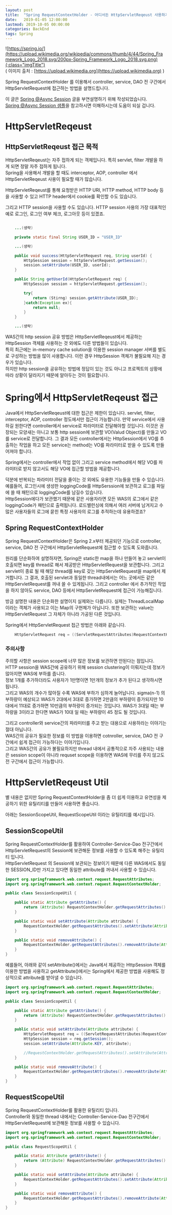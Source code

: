 ```yaml
---
layout: post
title:  "Spring RequestContextHolder - 어디서든 HttpServletReqeust 사용하기"
date:   2019-01-05 12:00:00 
lastmod: 2019-10-05 00:00:00  
categories: BackEnd
tags: Spring 
---
```


![https://spring.io/](https://upload.wikimedia.org/wikipedia/commons/thumb/4/44/Spring_Framework_Logo_2018.svg/200px-Spring_Framework_Logo_2018.svg.png){:class="imgTitle"}  
( 이미지 출처 : [https://upload.wikimedia.org](https://upload.wikimedia.org) )  

Spring RequestContextHolder 를 이용해서 controller, service, DAO 전 구간에서 HttpServletRequest에 접근하는 방법을 설명드립니다.  

<!--more-->

이 글은 [Spring @Async Session](/BackEnd/SpringAsyncSession.html) 글을 부연설명하기 위해 작성되었습니다.  
[Spring @Async Session 샘플](https://github.com/dveamer/SpringBootSample/tree/master/AsyncSession)을 참고하시면 이해하시는데 도움이 되실 겁니다.  

# HttpServletReqeust

## HttpServletReqeust 접근 목적

HttpServletReqeust는 자주 접하게 되는 객체입니다. 특히 servlet, filter 개발을 하게 되면 정말 자주 접하게 됩니다.  
Spring을 사용해서 개발을 할 때도 interceptor, AOP, controller 에서 HttpServletReqeust 사용이 필요할 때가 많습니다.  

HttpServletReqeust를 통해 요청받은 HTTP URI, HTTP method, HTTP body 등을 사용할 수 있고 HTTP header에서 cookie를 확인할 수도 있습니다.  

그리고 HTTP session을 사용할 수도 있습니다. HTTP session 사용의 가장 대표적인 예로 로그인, 로그인 여부 체크, 로그아웃 등이 있겠죠.  

~~~java

    ...(생략)

    private static final String USER_ID = "USER_ID"

    ...(생략)

    public void success(HttpServletRequest req, String userId) {
        HttpSession session = httpServletRequest.getSession();
        session.setAttribute(USER_ID, userId);
    }

    public String getUserId(HttpServletRequest req) {
        HttpSession session = httpServletRequest.getSession();

        try{
            return (Stirng) session.getAttribute(USER_ID);
        }catch(Exception ex){
            return null;
        }
    }

    ...(생략)

~~~

WAS간의 http session 공유 방법은 HttpServletReqeust에서 제공하는 HttpSession 객체를 사용하는 것 외에도 다른 방법들이 있습니다.  
특히 최근에는 in-memory cache solution을 이용한 session manager 서버를 별도로 구성하는 방법을 많이 사용합니다. 이런 경우 HttpSession 객체가 불필요해 지는 경우가 있습니다.  
하지만 http session을 공유하는 방법에 정답이 있는 것도 아니고 프로젝트의 상황에 따라 상황이 달라지기 때문에 알아두는 것이 필요합니다.  

<!--ads-->

# Spring에서 HttpServletReqeust 접근

Java에서 HttpServletReqeust에 대한 접근은 제한이 있습니다. servlet, filter, interceptor, AOP, controller 정도에서만 접근이 가능합니다. 만약 service에서 사용하길 원한다면 controller에서 service로 파라미터로 전달해야할 것입니다. 이것은 권장되는 모양새는 아니고 보통 http session에 보관할 VO(Valud Object)를 만들고 VO를 service로 전달합니다. 그 결과 모든 controller에서는 HttpSession에서 VO를 추출하는 작업을 하고 모든 service는 method는 VO를 파라미터로 받을 수 있도록 만들어져야 합니다.  

Spring에서는 controller에서 작업 없이 그리고 service method에서 해당 VO를 파라미터로 받지 않고서도 해당 VO에 접근할 방법을 제공합니다.  

덕분에 반복되는 파라미터 전달을 줄이는 것 외에도 유용한 기능들을 만들 수 있습니다.  
예를들어, 로그인시에 생성한 loggingCode를 HttpSerssion에 보관하고 로그를 파일에 쓸 때 패턴으로 loggingCode를 남길수 있습니다.  
HttpSession에다가 보관했기 때문에 같은 사용자라면 모든 WAS의 로그에서 같은 loggingCode가 패턴으로 출력됩니다. 로드밸런싱에 의해서 여러 서버에 남겨지고 수많은 사용자들의 로그에 묻힌 특정 사용자의 로그를 추적하는데 유용하겠죠?  

## Spring RequestContextHolder

Spring RequestContextHolder은 Spring 2.x부터 제공되던 기능으로 controller, service, DAO 전 구간에서 HttpServletRequest에 접근할 수 있도록 도와줍니다.  

원리를 단순화하여 설명하자면, Spring은 static한 map을 하나 만들어 놓고 servlet이 호출되면 key를 thread로 해서 제공받은 HttpServletRequest을 보관합니다. 그리고 servlet이 종료 될 때 해당 thread를 key로 갖는 HttpServletRequest을 map에서 제거합니다. 그 결과, 호출된 servlet과 동일한 thread내에서는 어느 곳에서든 같은 HttpServletRequest를 꺼내 쓸 수 있게됩니다. 그리고 controller 에서 추가적인 작업을 하지 않아도 service, DAO 등에서 HttpServletRequest에 접근이 가능해집니다.  

방금 설명한 내용은 단순화한 설명이지 실제와는 다릅니다. 실제는 ThreadLocalMap 이라는 객체가 사용되고 이는 Map의 구현체가 아닙니다. 또한 보관하는 value는 HttpServletRequest 그 자체가 아니라 가공된 다른 것입니다.  

Spring에서 HttpServletRequest 접근 방법은 아래와 같습니다.  

~~~java
    HttpServletRequest req = ((ServletRequestAttributes)RequestContextHolder.getRequestAttributes()).getRequest();
~~~

### 주의사항 

주의할 사항은 session scope에 너무 많은 정보를 보관하면 안된다는 점입니다.  
HTTP session을 WAS간에 공유하기 위해 session clustering이 이뤄지는데 정보가 많아지면 WAS에 부하를 줍니다.  
정보 1개를 추가하더라도 사용자가 1만명이면 1만개의 정보가 추가 된다고 생각하시면 됩니다.  
그리고 WAS의 개수가 많아질 수록 WAS에 부하가 심하게 늘어납니다. sigma(n-1) 의 부하량이 예상되고 WAS가 2대에서 3대로 증가하면 2만큼의 부하량이 증가되지만 10대에서 11대로 증가하면 10만큼의 부하량이 증가되는 것입니다. WAS가 3대일 때는 부하량을 3이라고 한다면 WAS가 10대 일 때는 부하량이 45 정도 될 것입니다.  

그리고 controller와 service간의 파라미터를 주고 받는 대용으로 사용하라는 이야기는 절대 아닙니다.  
WAS간의 공유가 필요한 정보를 이 방법을 이용하면 cotnroller, service, DAO 전 구간에서 쉽게 접근이 가능하다는 이야기입니다.  
그리고 WAS간의 공유가 불필요하지만 thread 내에서 공통적으로 자주 사용되는 내용은 session scope이 아니라 requset scope을 이용하면 WAS에 무리를 주지 않고도 전 구간에서 접근이 가능합니다.  

<!--ads-->

# HttpServletReqeust Util

별 내용은 없지만 Spring RequestContextHolder을 좀 더 쉽게 이용하고 유연성을 제공하기 위한 유틸리티를 만들어 사용하면 좋습니다.  

아래는 SessionScopeUtil, RequestScopeUtil 이라는 유틸리티를 예시입니다.  

## SessionScopeUtil

Spring RequestContextHolder를 활용하여 Controller-Service-Dao 전구간에서 HttpServletRequest의 Session에 보관해둔 정보를 사용할 수 있도록 해주는 유틸리티 입니다.  
HttpServletRequest 의 Session에 보관되는 정보이기 때문에 다른 WAS에서도 동일한 SESSION_ID만 가지고 있다면 동일한 attribute를 꺼내서 사용할 수 있습니다.  

~~~java
import org.springframework.web.context.request.RequestAttributes;
import org.springframework.web.context.request.RequestContextHolder;

public class SessionScopeUtil {

    public static Attribute getAttribute() {
        return (Attribute) RequestContextHolder.getRequestAttributes().getAttribute(Attribute.KEY, RequestAttributes.SCOPE_SESSION);
    }

    public static void setAttribute(Attribute attribute) {
        RequestContextHolder.getRequestAttributes().setAttribute(Attribute.KEY, attribute, RequestAttributes.SCOPE_SESSION);
    }

    public static void removeAttribute() {
        RequestContextHolder.getRequestAttributes().removeAttribute(Attribute.KEY, RequestAttributes.SCOPE_SESSION);
    }
}
~~~

예를들어, 아래와 같이 setAttribute()에서는 Java에서 제공하는 HttpSession 객체를 이용한 방법을 사용하고 getAttribute()에서는 Spring에서 제공한 방법을 사용해도 정상적으로 attribute를 받아낼 수 있습니다.  

~~~java
import org.springframework.web.context.request.RequestAttributes;
import org.springframework.web.context.request.RequestContextHolder;

public class SessionScopeUtil {

    public static Attribute getAttribute() {
        return (Attribute) RequestContextHolder.getRequestAttributes().getAttribute(Attribute.KEY, RequestAttributes.SCOPE_SESSION);
    }

    public static void setAttribute(Attribute attribute) {
        HttpServletRequest req = ((ServletRequestAttributes)RequestContextHolder.getRequestAttributes()).getRequest();
        HttpSession session = req.getSession();
        session.setAttribute(Attribute.KEY, attribute);

        //RequestContextHolder.getRequestAttributes().setAttribute(Attribute.KEY, attribute, RequestAttributes.SCOPE_SESSION);
    }

    public static void removeAttribute() {
        RequestContextHolder.getRequestAttributes().removeAttribute(Attribute.KEY, RequestAttributes.SCOPE_SESSION);
    }
}
~~~

## RequestScopeUtil

Spring RequestContextHolder를 활용한 유틸리티 입니다.  
Controller와 동일한 thread 내에서는 Controller-Service-Dao 전구간에서 HttpServletRequest에 보관해둔 정보를 사용할 수 있습니다.  

~~~java
import org.springframework.web.context.request.RequestAttributes;
import org.springframework.web.context.request.RequestContextHolder;

public class RequestScopeUtil {

    public static Attribute getAttribute() {
        return (Attribute) RequestContextHolder.getRequestAttributes().getAttribute(Attribute.KEY, RequestAttributes.SCOPE_REQUEST);
    }

    public static void setAttribute(Attribute attribute) {
        RequestContextHolder.getRequestAttributes().setAttribute(Attribute.KEY, attribute, RequestAttributes.SCOPE_REQUEST);
    }

    public static void removeAttribute() {
        RequestContextHolder.getRequestAttributes().removeAttribute(Attribute.KEY, RequestAttributes.SCOPE_REQUEST);
    }
}
~~~





